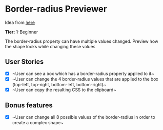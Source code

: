 # Border-radius Previewer

Idea from [here](https://github.com/florinpop17/app-ideas)


**Tier:** 1-Beginner

The border-radius property can have multiple values changed. Preview how the shape looks while changing these values.

## User Stories

- [x] ~User can see a box which has a border-radius property applied to it~
- [x] ~User can change the 4 border-radius values that are applied to the box (top-left, top-right, bottom-left, bottom-right)~
- [x] ~User can copy the resulting CSS to the clipboard~

## Bonus features

- [x] ~User can change all 8 possible values of the border-radius in order to create a complex shape~
